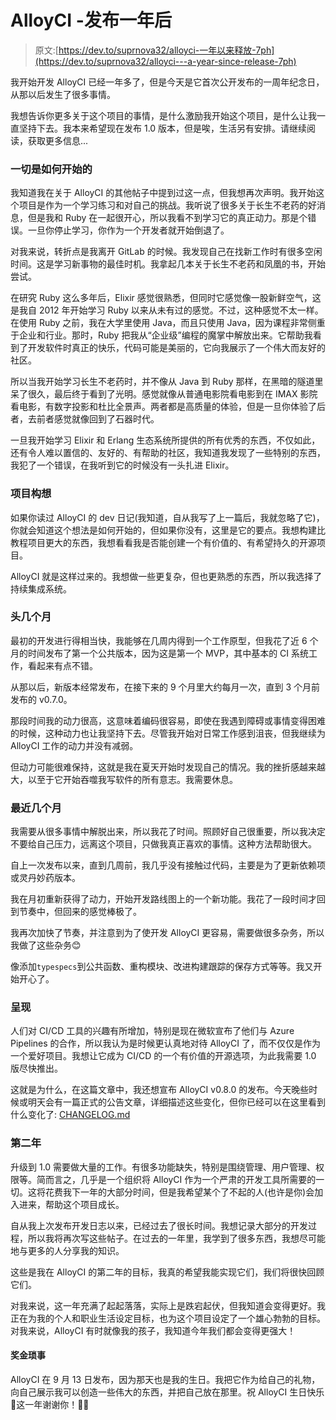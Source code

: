 # AlloyCI -发布一年后

> 原文:[https://dev.to/suprnova32/alloyci-一年以来释放-7ph](https://dev.to/suprnova32/alloyci---a-year-since-release-7ph)

我开始开发 AlloyCI 已经一年多了，但是今天是它首次公开发布的一周年纪念日，从那以后发生了很多事情。

我想告诉你更多关于这个项目的事情，是什么激励我开始这个项目，是什么让我一直坚持下去。我本来希望现在发布 1.0 版本，但是唉，生活另有安排。请继续阅读，获取更多信息...

### 一切是如何开始的

我知道我在关于 AlloyCI 的其他帖子中提到过这一点，但我想再次声明。我开始这个项目是作为一个学习练习和对自己的挑战。我听说了很多关于长生不老药的好消息，但是我和 Ruby 在一起很开心，所以我看不到学习它的真正动力。那是个错误。一旦你停止学习，你作为一个开发者就开始倒退了。

对我来说，转折点是我离开 GitLab 的时候。我发现自己在找新工作时有很多空闲时间。这是学习新事物的最佳时机。我拿起几本关于长生不老药和凤凰的书，开始尝试。

在研究 Ruby 这么多年后，Elixir 感觉很熟悉，但同时它感觉像一股新鲜空气，这是我自 2012 年开始学习 Ruby 以来从未有过的感觉。不过，这种感觉不太一样。在使用 Ruby 之前，我在大学里使用 Java，而且只使用 Java，因为课程非常侧重于企业和行业。那时，Ruby 把我从“企业级”编程的魔掌中解放出来。它帮助我看到了开发软件时真正的快乐，代码可能是美丽的，它向我展示了一个伟大而友好的社区。

所以当我开始学习长生不老药时，并不像从 Java 到 Ruby 那样，在黑暗的隧道里呆了很久，最后终于看到了光明。感觉就像从普通电影院看电影到在 IMAX 影院看电影，有数字投影和杜比全景声。两者都是高质量的体验，但是一旦你体验了后者，去前者感觉就像回到了石器时代。

一旦我开始学习 Elixir 和 Erlang 生态系统所提供的所有优秀的东西，不仅如此，还有令人难以置信的、友好的、有帮助的社区，我知道我发现了一些特别的东西，我犯了一个错误，在我听到它的时候没有一头扎进 Elixir。

### 项目构想

如果你读过 AlloyCI 的 dev 日记(我知道，自从我写了上一篇后，我就忽略了它)，你就会知道这个想法是如何开始的，但如果你没有，这里是它的要点。我想构建比教程项目更大的东西，我想看看我是否能创建一个有价值的、有希望持久的开源项目。

AlloyCI 就是这样过来的。我想做一些更复杂，但也更熟悉的东西，所以我选择了持续集成系统。

### 头几个月

最初的开发进行得相当快，我能够在几周内得到一个工作原型，但我花了近 6 个月的时间发布了第一个公共版本，因为这是第一个 MVP，其中基本的 CI 系统工作，看起来有点不错。

从那以后，新版本经常发布，在接下来的 9 个月里大约每月一次，直到 3 个月前发布的 v0.7.0。

那段时间我的动力很高，这意味着编码很容易，即使在我遇到障碍或事情变得困难的时候，这种动力也让我坚持下去。尽管我开始对日常工作感到沮丧，但我继续为 AlloyCI 工作的动力并没有减弱。

但动力可能很难保持，这就是我在夏天开始时发现自己的情况。我的挫折感越来越大，以至于它开始吞噬我写软件的所有意志。我需要休息。

### 最近几个月

我需要从很多事情中解脱出来，所以我花了时间。照顾好自己很重要，所以我决定不要给自己压力，远离这个项目，只做我真正喜欢的事情。这种方法帮助很大。

自上一次发布以来，直到几周前，我几乎没有接触过代码，主要是为了更新依赖项或灵丹妙药版本。

我在月初重新获得了动力，开始开发路线图上的一个新功能。我花了一段时间才回到节奏中，但回来的感觉棒极了。

我再次加快了节奏，并注意到为了使开发 AlloyCI 更容易，需要做很多杂务，所以我做了这些杂务😊

像添加`typespecs`到公共函数、重构模块、改进构建跟踪的保存方式等等。我又开始开心了。

### 呈现

人们对 CI/CD 工具的兴趣有所增加，特别是现在微软宣布了他们与 Azure Pipelines 的合作，所以我认为是时候更认真地对待 AlloyCI 了，而不仅仅是作为一个爱好项目。我想让它成为 CI/CD 的一个有价值的开源选项，为此我需要 1.0 版尽快推出。

这就是为什么，在这篇文章中，我还想宣布 AlloyCI v0.8.0 的发布。今天晚些时候或明天会有一篇正式的公告文章，详细描述这些变化，但你已经可以在这里看到什么变化了: [CHANGELOG.md](https://github.com/AlloyCI/alloy_ci/blob/master/CHANGELOG.md)

### 第二年

升级到 1.0 需要做大量的工作。有很多功能缺失，特别是围绕管理、用户管理、权限等。简而言之，几乎是一个组织将 AlloyCI 作为一个严肃的开发工具所需要的一切。这将花费我下一年的大部分时间，但是我希望某个了不起的人(也许是你)会加入进来，帮助这个项目成长。

自从我上次发布开发日志以来，已经过去了很长时间。我想记录大部分的开发过程，所以我将再次写这些帖子。在过去的一年里，我学到了很多东西，我想尽可能地与更多的人分享我的知识。

这些是我在 AlloyCI 的第二年的目标，我真的希望我能实现它们，我们将很快回顾它们。

对我来说，这一年充满了起起落落，实际上是跌宕起伏，但我知道会变得更好。我正在为我的个人和职业生活设定目标，也为这个项目设定了一个雄心勃勃的目标。对我来说，AlloyCI 有时就像我的孩子，我知道今年我们都会变得更强大！

#### 奖金琐事

AlloyCI 在 9 月 13 日发布，因为那天也是我的生日。我把它作为给自己的礼物，向自己展示我可以创造一些伟大的东西，并把自己放在那里。祝 AlloyCI 生日快乐🎉这一年谢谢你！🎉🎊